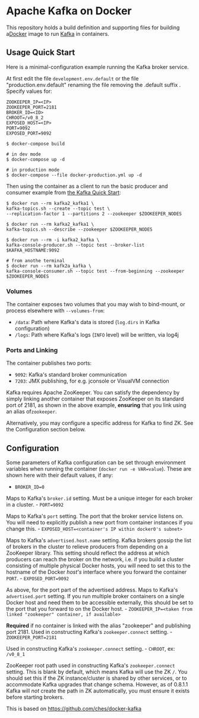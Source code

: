 Apache Kafka on Docker
======================

This repository holds a build definition and supporting files for building a[Docker](http://www.docker.io) image to run [Kafka](http://kafka.apache.org) in containers.

Usage Quick Start
-----------------

Here is a minimal-configuration example running the Kafka broker service.

At first edit the file `development.env.default` or the file "production.env.default" renaming the file removing the .default suffix . Specify values for:

```
ZOOKEEPER_IP=<IP>
ZOOKEEPER_PORT=2181
BROKER_ID=<ID>
CHROOT=/v0_8_2
EXPOSED_HOST=<IP>
PORT=9092
EXPOSED_PORT=9092
```

```
$ docker-compose build

# in dev mode
$ docker-compose up -d

# in production mode
$ docker-compose --file docker-production.yml up -d

```

Then using the container as a client to run the basic producer and consumer example from [the Kafka Quick Start](http://kafka.apache.org/documentation.html#quickstart):

```
$ docker run --rm kafka2_kafka1 \
kafka-topics.sh --create --topic test \
--replication-factor 1 --partitions 2 --zookeeper $ZOOKEEPER_NODES

$ docker run --rm kafka2_kafka1 \
kafka-topics.sh --describe --zookeeper $ZOOKEEPER_NODES

$ docker run --rm -i kafka2_kafka \
kafka-console-producer.sh --topic test --broker-list $KAFKA_HOSTNAME:9092

# from anothe terminal
$ docker run --rm kafk2a_kafka \
kafka-console-consumer.sh --topic test --from-beginning --zookeeper $ZOOKEEPER_NODES

```

### Volumes

The container exposes two volumes that you may wish to bind-mount, or process elsewhere with `--volumes-from`:

-	`/data`: Path where Kafka's data is stored (`log.dirs` in Kafka configuration)
-	`/logs`: Path where Kafka's logs (`INFO` level) will be written, via log4j

### Ports and Linking

The container publishes two ports:

-	`9092`: Kafka's standard broker communication
-	`7203`: JMX publishing, for e.g. jconsole or VisualVM connection

Kafka requires Apache ZooKeeper. You can satisfy the dependency by simply linking another container that exposes ZooKeeper on its standard port of 2181, as shown in the above example, **ensuring** that you link using an alias of`zookeeper`.

Alternatively, you may configure a specific address for Kafka to find ZK. See the Configuration section below.

Configuration
-------------

Some parameters of Kafka configuration can be set through environment variables when running the container (`docker run -e VAR=value`). These are shown here with their default values, if any:

-	`BROKER_ID=0`

Maps to Kafka's `broker.id` setting. Must be a unique integer for each broker in a cluster. - `PORT=9092`

Maps to Kafka's `port` setting. The port that the broker service listens on. You will need to explicitly publish a new port from container instances if you change this. - `EXPOSED_HOST=<container's IP within docker0's subnet>`

Maps to Kafka's `advertised.host.name` setting. Kafka brokers gossip the list of brokers in the cluster to relieve producers from depending on a ZooKeeper library. This setting should reflect the address at which producers can reach the broker on the network, i.e. if you build a cluster consisting of multiple physical Docker hosts, you will need to set this to the hostname of the Docker *host's* interface where you forward the container `PORT`. - `EXPOSED_PORT=9092`

As above, for the port part of the advertised address. Maps to Kafka's `advertised.port` setting. If you run multiple broker containers on a single Docker host and need them to be accessible externally, this should be set to the port that you forward to on the Docker host. - `ZOOKEEPER_IP=<taken from linked "zookeeper" container, if available>`

**Required** if no container is linked with the alias "zookeeper" and publishing port 2181. Used in constructing Kafka's `zookeeper.connect` setting. - `ZOOKEEPER_PORT=2181`

Used in constructing Kafka's `zookeeper.connect` setting. - `CHROOT`, ex: `/v0_8_1`

ZooKeeper root path used in constructing Kafka's `zookeeper.connect` setting. This is blank by default, which means Kafka will use the ZK `/`. You should set this if the ZK instance/cluster is shared by other services, or to accommodate Kafka upgrades that change schema. However, as of 0.8.1.1 Kafka will *not* create the path in ZK automatically, you must ensure it exists before starting brokers.

This is based on https://github.com/ches/docker-kafka
